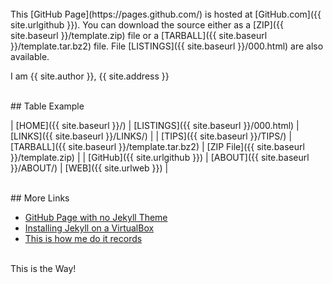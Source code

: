 ---
---

<br id="idx00">
This [GitHub Page](https://pages.github.com/) is hosted at [GitHub.com]({{ site.urlgithub }}).
You can download the source either as a
[ZIP]({{ site.baseurl }}/template.zip) file or a
[TARBALL]({{ site.baseurl }}/template.tar.bz2) file.
File [LISTINGS]({{ site.baseurl }}/000.html) are also available.

I am {{ site.author }}, {{ site.address }}

<br id="idx01">
## Table Example

| [HOME]({{ site.baseurl }}/) | [LISTINGS]({{ site.baseurl }}/000.html) | [LINKS]({{ site.baseurl }}/LINKS/) |
| [TIPS]({{ site.baseurl }}/TIPS/) | [TARBALL]({{ site.baseurl }}/template.tar.bz2) | [ZIP File]({{ site.baseurl }}/template.zip) |
| [GitHub]({{ site.urlgithub }}) | [ABOUT]({{ site.baseurl }}/ABOUT/) | [WEB]({{ site.urlweb }}) |

<br id="idx02">
## More Links

* [GitHub Page with no Jekyll Theme](https://doit.vlsm.org/001.md)
* [Installing Jekyll on a VirtualBox](https://doit.vlsm.org/005.md)
* [This is how me do it records](https://doit.vlsm.org/)

<br id="idx03">
This is the Way!

